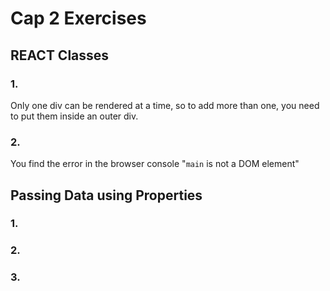 # Cap 2 Exercises
## REACT Classes
### 1.
Only one div can be rendered at a time, so to add more than one, you need to put them inside an outer div.
### 2. 
You find the error in the browser console "`main` is not a DOM element"

## Passing Data using Properties
### 1.

### 2.

### 3.